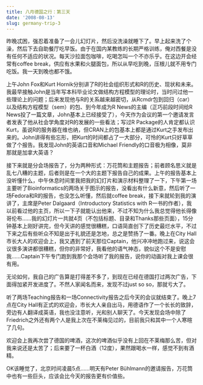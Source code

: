 ```yaml
---
title: 八月德国之行：第三天
date: '2008-08-13'
slug: germany-trip-3
---
```


昨晚忒困，强忍着准备了一会儿幻灯片，然后没洗澡就睡下了。早上起来洗了个澡，然后下去自助餐厅吃早饭。由于在国内某教练的长期严格训练，俺对西餐是没有任何不适应的状况。每天沙拉面包咖啡，吃喝怎叫一个不亦乐乎。在这边开会经常有coffee break，供应有水果和火腿面包，所以从早吃到晚，压根儿就不用专门吃饭。我一天到晚也都不饿。

上午John Fox和Kurt Hornik分别讲了R的社会组织形式和R的历史、现状和未来。我最早接触John是当年写本科毕业论文做结构方程模型的理论时，当时问过他一些理论上的问题；后来发现他与R的关系越来越密切，从Rcmdr包到回归（car）以及结构方程模型（sem）的包、到今年成为R News的主编（正巧前段时间给R News投了一篇文章，John基本上已经接受了），今天作为会议的第一个邀请发言者发表了他从社会学角度对R的发展的一些看法；写过R Package的人肯定都认识Kurt，虽说R的服务器在维也纳，但CRAN上的包基本上都是通过Kurt之手发布出来的。John讲得有些忘形，把Kurt的时间都占了一大部分，可怜的Kurt只好草草做了个报告。我发现John的英语口音和Michael Friendly的口音极为相像，莫非那就是加拿大英语？

接下来就是分会场报告了，分为两种形式：万花筒和主题报告；前者顾名思义就是乱七八糟的主题，后者则是在一个大的主题下报告自己的成果。上午的报告基本上没听懂什么，中午休息时间里我把我的幻灯片和演示材料整理了一下，下午第一场主要听了Bioinformatics的两场关于图示的报告，没看出有什么新意，然后听了一场Fedora和R的报告，也没怎么听懂，然后就coffee break，接下来就轮到我的演讲了，主席是Peter Dalgaard（Introductory Statistics with R一书的作者），我以前看过他的主页，所以一下子就能认出他来，不过不知为什么我总觉得他长得像哥伦布……我的幻灯片一共就4页（不包括标题、目录和Thanks那些页面），15分钟基本上刚好讲完，但今天讲的感觉很糟糕，口语简直创下了历史最烂水平，不过下来之后有些听众不知是出于礼貌还是怎地，总之是赞扬了一番。晚上在City Hall市长大人的欢迎会上，我又遇到了前天那位Captain，他兴冲冲地跑过来，说这会议很多演讲都很糟糕，但你的非常好，我看他的语气神态，貌似这个不是安慰我……Captain下午专门跑到我那个会场听了我的报告，说你的动画对我上课会很有用。

无论如何，我自己的广告算是打得差不多了，到现在已经在德国打过两次广告，下面得加紧开发进度了。不然人家闻名而来，发现不过just so so，那就亏大了。

听了两场Teaching报告和一场Connectivity报告之后今天的会议就结束了。晚上7点在City Hall有正式的欢迎会，市长大人亲自出马，用德语作了一个长长的致辞，旁边有人翻译成英语，我也没注意听，光和别人聊天了。今天发现会场中除了Friedrich之外还有两个人是我上次在不莱梅见过的，目前我只和其中一个人寒暄了几句。

欢迎会上我再次尝了德国的啤酒，这次的啤酒似乎没有上回在不莱梅那么苦，但对我来说还是太苦了；后来要了一杯白酒（12度），果然跟喝水一样，感觉不到有酒精。

OK该睡觉了，北京时间凌晨5点……明天有Peter Bühlmann的邀请报告，万花筒中也有一些巨头，应该会比今天的报告更有价值些。
